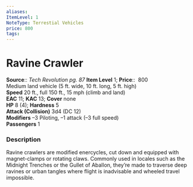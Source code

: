 ```yaml
---
aliases: 
ItemLevel: 1
NoteType: Terrestial Vehicles
price: 800
tags: 
---
```


# Ravine Crawler

**Source**:: _Tech Revolution pg. 87_
**Item Level** 1;
**Price**::  800  
Medium land vehicle (5 ft. wide, 10 ft. long, 5 ft. high)  
**Speed** 20 ft., full 150 ft., 15 mph (climb and land)  
**EAC** 11; **KAC** 13; **Cover** none  
**HP** 8 (4); **Hardness** 5  
**Attack (Collision)** 3d4 (DC 12)  
**Modifiers** –3 Piloting, –1 attack (–3 full speed)  
**Passengers** 1  

### Description

Ravine crawlers are modified enercycles, cut down and equipped with magnet-clamps or rotating claws. Commonly used in locales such as the Midnight Trenches or the Gullet of Aballon, they’re made to traverse deep ravines or urban tangles where flight is inadvisable and wheeled travel impossible.
